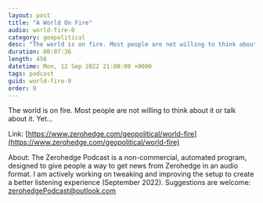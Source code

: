 ```yaml
---
layout: post
title: "A World On Fire"
audio: world-fire-0
category: geopolitical
desc: "The world is on fire. Most people are not willing to think about it or talk about it. Yet..."
duration: 00:07:36
length: 456
datetime: Mon, 12 Sep 2022 21:00:00 +0000
tags: podcast
guid: world-fire-0
order: 0
---
```

The world is on fire. Most people are not willing to think about it or talk about it. Yet...

Link: [https://www.zerohedge.com/geopolitical/world-fire](https://www.zerohedge.com/geopolitical/world-fire)

About: The Zerohedge Podcast is a non-commercial, automated program, designed to give people a way to get news from Zerohedge in an audio format.  I am actively working on tweaking and improving the setup to create a better listening experience (September 2022).  Suggestions are welcome: [zerohedgePodcast@outlook.com](mailto:zerohedgePodcast@outlook.com)